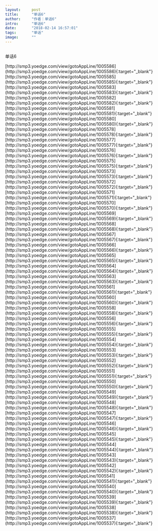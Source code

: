 ```yaml
---
layout:     post
title:      "单话6"
author:     "作者：单话6"
intro:      "单话6"
date:       "2018-02-14 16:57:01"
tags:       "单话"
image:      ""
---
```

<div style="text-align: center">
<p><img src=""/></p>
</div>
<p class="post-meta">
<span>单话6</span>
</p>
[http://smp3.yoedge.com/view/gotoAppLine/1005586](http://smp3.yoedge.com/view/gotoAppLine/1005586){:target="_blank"}
[http://smp3.yoedge.com/view/gotoAppLine/1005585](http://smp3.yoedge.com/view/gotoAppLine/1005585){:target="_blank"}
[http://smp3.yoedge.com/view/gotoAppLine/1005583](http://smp3.yoedge.com/view/gotoAppLine/1005583){:target="_blank"}
[http://smp3.yoedge.com/view/gotoAppLine/1005582](http://smp3.yoedge.com/view/gotoAppLine/1005582){:target="_blank"}
[http://smp3.yoedge.com/view/gotoAppLine/1005581](http://smp3.yoedge.com/view/gotoAppLine/1005581){:target="_blank"}
[http://smp3.yoedge.com/view/gotoAppLine/1005580](http://smp3.yoedge.com/view/gotoAppLine/1005580){:target="_blank"}
[http://smp3.yoedge.com/view/gotoAppLine/1005578](http://smp3.yoedge.com/view/gotoAppLine/1005578){:target="_blank"}
[http://smp3.yoedge.com/view/gotoAppLine/1005577](http://smp3.yoedge.com/view/gotoAppLine/1005577){:target="_blank"}
[http://smp3.yoedge.com/view/gotoAppLine/1005576](http://smp3.yoedge.com/view/gotoAppLine/1005576){:target="_blank"}
[http://smp3.yoedge.com/view/gotoAppLine/1005575](http://smp3.yoedge.com/view/gotoAppLine/1005575){:target="_blank"}
[http://smp3.yoedge.com/view/gotoAppLine/1005573](http://smp3.yoedge.com/view/gotoAppLine/1005573){:target="_blank"}
[http://smp3.yoedge.com/view/gotoAppLine/1005572](http://smp3.yoedge.com/view/gotoAppLine/1005572){:target="_blank"}
[http://smp3.yoedge.com/view/gotoAppLine/1005571](http://smp3.yoedge.com/view/gotoAppLine/1005571){:target="_blank"}
[http://smp3.yoedge.com/view/gotoAppLine/1005570](http://smp3.yoedge.com/view/gotoAppLine/1005570){:target="_blank"}
[http://smp3.yoedge.com/view/gotoAppLine/1005569](http://smp3.yoedge.com/view/gotoAppLine/1005569){:target="_blank"}
[http://smp3.yoedge.com/view/gotoAppLine/1005568](http://smp3.yoedge.com/view/gotoAppLine/1005568){:target="_blank"}
[http://smp3.yoedge.com/view/gotoAppLine/1005567](http://smp3.yoedge.com/view/gotoAppLine/1005567){:target="_blank"}
[http://smp3.yoedge.com/view/gotoAppLine/1005566](http://smp3.yoedge.com/view/gotoAppLine/1005566){:target="_blank"}
[http://smp3.yoedge.com/view/gotoAppLine/1005565](http://smp3.yoedge.com/view/gotoAppLine/1005565){:target="_blank"}
[http://smp3.yoedge.com/view/gotoAppLine/1005564](http://smp3.yoedge.com/view/gotoAppLine/1005564){:target="_blank"}
[http://smp3.yoedge.com/view/gotoAppLine/1005563](http://smp3.yoedge.com/view/gotoAppLine/1005563){:target="_blank"}
[http://smp3.yoedge.com/view/gotoAppLine/1005561](http://smp3.yoedge.com/view/gotoAppLine/1005561){:target="_blank"}
[http://smp3.yoedge.com/view/gotoAppLine/1005560](http://smp3.yoedge.com/view/gotoAppLine/1005560){:target="_blank"}
[http://smp3.yoedge.com/view/gotoAppLine/1005558](http://smp3.yoedge.com/view/gotoAppLine/1005558){:target="_blank"}
[http://smp3.yoedge.com/view/gotoAppLine/1005556](http://smp3.yoedge.com/view/gotoAppLine/1005556){:target="_blank"}
[http://smp3.yoedge.com/view/gotoAppLine/1005555](http://smp3.yoedge.com/view/gotoAppLine/1005555){:target="_blank"}
[http://smp3.yoedge.com/view/gotoAppLine/1005554](http://smp3.yoedge.com/view/gotoAppLine/1005554){:target="_blank"}
[http://smp3.yoedge.com/view/gotoAppLine/1005553](http://smp3.yoedge.com/view/gotoAppLine/1005553){:target="_blank"}
[http://smp3.yoedge.com/view/gotoAppLine/1005552](http://smp3.yoedge.com/view/gotoAppLine/1005552){:target="_blank"}
[http://smp3.yoedge.com/view/gotoAppLine/1005551](http://smp3.yoedge.com/view/gotoAppLine/1005551){:target="_blank"}
[http://smp3.yoedge.com/view/gotoAppLine/1005550](http://smp3.yoedge.com/view/gotoAppLine/1005550){:target="_blank"}
[http://smp3.yoedge.com/view/gotoAppLine/1005549](http://smp3.yoedge.com/view/gotoAppLine/1005549){:target="_blank"}
[http://smp3.yoedge.com/view/gotoAppLine/1005548](http://smp3.yoedge.com/view/gotoAppLine/1005548){:target="_blank"}
[http://smp3.yoedge.com/view/gotoAppLine/1005547](http://smp3.yoedge.com/view/gotoAppLine/1005547){:target="_blank"}
[http://smp3.yoedge.com/view/gotoAppLine/1005546](http://smp3.yoedge.com/view/gotoAppLine/1005546){:target="_blank"}
[http://smp3.yoedge.com/view/gotoAppLine/1005545](http://smp3.yoedge.com/view/gotoAppLine/1005545){:target="_blank"}
[http://smp3.yoedge.com/view/gotoAppLine/1005544](http://smp3.yoedge.com/view/gotoAppLine/1005544){:target="_blank"}
[http://smp3.yoedge.com/view/gotoAppLine/1005543](http://smp3.yoedge.com/view/gotoAppLine/1005543){:target="_blank"}
[http://smp3.yoedge.com/view/gotoAppLine/1005542](http://smp3.yoedge.com/view/gotoAppLine/1005542){:target="_blank"}
[http://smp3.yoedge.com/view/gotoAppLine/1005541](http://smp3.yoedge.com/view/gotoAppLine/1005541){:target="_blank"}
[http://smp3.yoedge.com/view/gotoAppLine/1005540](http://smp3.yoedge.com/view/gotoAppLine/1005540){:target="_blank"}
[http://smp3.yoedge.com/view/gotoAppLine/1005539](http://smp3.yoedge.com/view/gotoAppLine/1005539){:target="_blank"}
[http://smp3.yoedge.com/view/gotoAppLine/1005538](http://smp3.yoedge.com/view/gotoAppLine/1005538){:target="_blank"}
[http://smp3.yoedge.com/view/gotoAppLine/1005537](http://smp3.yoedge.com/view/gotoAppLine/1005537){:target="_blank"}


